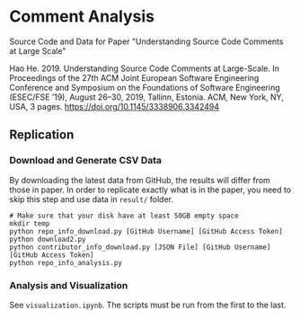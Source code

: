 # Comment Analysis

Source Code and Data for Paper "Understanding Source Code Comments at Large Scale"

Hao He. 2019. Understanding Source Code Comments at Large-Scale. In Proceedings of the 27th ACM Joint European Software Engineering Conference and Symposium on the Foundations of Software Engineering (ESEC/FSE ’19), August 26–30, 2019, Tallinn, Estonia. ACM, New York, NY, USA, 3 pages. https://doi.org/10.1145/3338906.3342494 

## Replication

### Download and Generate CSV Data

By downloading the latest data from GitHub, the results will differ from those in paper. In order to replicate exactly what is in the paper, you need to skip this step and use data in `result/` folder.

```
# Make sure that your disk have at least 50GB empty space
mkdir temp
python repo_info_download.py [GitHub Username] [GitHub Access Token]
python download2.py
python contributor_info_download.py [JSON File] [GitHub Username] [GitHub Access Token]
python repo_info_analysis.py
```

### Analysis and Visualization

See `visualization.ipynb`. The scripts must be run from the first to the last.